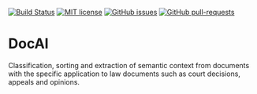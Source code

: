 [![Build Status](https://travis-ci.com/branislav1991/DocAI.svg?branch=master)](https://travis-ci.com/branislav1991/DocAI)
[![MIT license](https://img.shields.io/badge/License-MIT-blue.svg)](https://lbesson.mit-license.org/)
[![GitHub issues](https://img.shields.io/github/issues/Naereen/StrapDown.js.svg)](https://GitHub.com/branislav1991/DocAI/issues/)
[![GitHub pull-requests](https://img.shields.io/github/issues-pr/Naereen/StrapDown.js.svg)](https://GitHub.com/branislav1991/DocAI/pull/)


# DocAI
Classification, sorting and extraction of semantic context from documents with the specific application to law documents such as court decisions, appeals and opinions.
